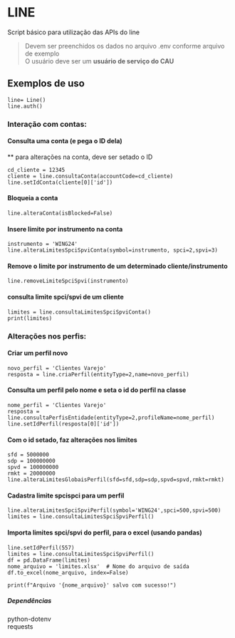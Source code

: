 # LINE
Script básico para utilização das APIs do line

>Devem ser preenchidos os dados no arquivo .env conforme arquivo de exemplo<br>
>O usuário deve ser um **usuário de serviço do CAU**

## Exemplos de uso
```
line= Line()
line.auth()
```

### Interação com contas:

#### Consulta uma conta (e pega o ID dela)
** para alterações na conta, deve ser setado o ID

```
cd_cliente = 12345
cliente = line.consultaConta(accountCode=cd_cliente)
line.setIdConta(cliente[0]['id'])
```

#### Bloqueia a conta
```
line.alteraConta(isBlocked=False)
```


#### Insere limite por instrumento na conta
```
instrumento = 'WING24'
line.alteraLimitesSpciSpviConta(symbol=instrumento, spci=2,spvi=3)
```


#### Remove o limite por instrumento de um determinado cliente/instrumento
```
line.removeLimiteSpciSpvi(instrumento)
```

#### consulta limite spci/spvi de um cliente
```
limites = line.consultaLimitesSpciSpviConta()
print(limites)
```



### Alterações nos perfis:

#### Criar um perfil novo
```
novo_perfil = 'Clientes Varejo'
resposta = line.criaPerfil(entityType=2,name=novo_perfil)
```

#### Consulta um perfil pelo nome e seta o id do perfil na classe
```
nome_perfil = 'Clientes Varejo'
resposta = line.consultaPerfisEntidade(entityType=2,profileName=nome_perfil)
line.setIdPerfil(resposta[0]['id'])
```

#### Com o id setado, faz alterações nos limites
```
sfd = 5000000
sdp = 100000000
spvd = 100000000
rmkt = 20000000
line.alteraLimitesGlobaisPerfil(sfd=sfd,sdp=sdp,spvd=spvd,rmkt=rmkt)
```

#### Cadastra limite spcispci para um perfil
```
line.alteraLimitesSpciSpviPerfil(symbol='WING24',spci=500,spvi=500)
limites = line.consultaLimitesSpciSpviPerfil()
```

#### Importa limites spci/spvi do perfil, para o excel (usando pandas)
```
line.setIdPerfil(557)
limites = line.consultaLimitesSpciSpviPerfil()
df = pd.DataFrame(limites)
nome_arquivo = 'limites.xlsx'  # Nome do arquivo de saída
df.to_excel(nome_arquivo, index=False)

print(f"Arquivo '{nome_arquivo}' salvo com sucesso!")
```


##### Dependências
python-dotenv<br>
requests